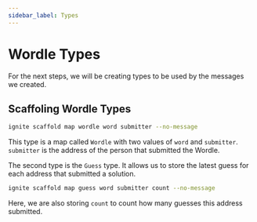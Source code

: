```yaml
---
sidebar_label: Types
---
```


# Wordle Types

For the next steps, we will be creating types to be used by the messages we created.

## Scaffoling Wordle Types

```sh
ignite scaffold map wordle word submitter --no-message
```

This type is a map called `Wordle` with two values of `word` and `submitter`. `submitter` is the address of the person that submitted the Wordle.

The second type is the `Guess` type. It allows us to store the latest guess for each address that submitted a solution.

```sh
ignite scaffold map guess word submitter count --no-message
```

Here, we are also storing `count` to count how many guesses this address submitted.
